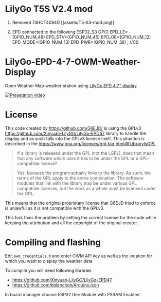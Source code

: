 # LilyGo T5S V2.4 mod 

1) Removed 74HCT4094D
[(assets/T5-S3-mod.png)]

2) EPD connected to the following ESP32_S3 GPIO
EPD_LE=(GPIO_NUM_48)
EPD_STV=(GPIO_NUM_45)
EPD_OE=(GPIO_NUM_12)
EPD_MODE=(GPIO_NUM_13)
EPD_PWR=(GPIO_NUM_39) ; //CS

# LilyGo-EPD-4-7-OWM-Weather-Display

Open Weather Map weather station using [LilyGo EPD 4.7" display](https://bit.ly/3exI3Hb)

[![Presetation video](assets/001.png)](https://www.youtube.com/watch?v=TQaVQcld1Pk)

# License

This code created by https://github.com/G6EJD/ is using the GPLv3 https://github.com/Xinyuan-LilyGO/LilyGo-EPD47 library to handle the display and as such falls into the GPLv3 license itself. This situation is described in the https://www.gnu.org/licenses/gpl-faq.html#IfLibraryIsGPL

> If a library is released under the GPL (not the LGPL), does that mean that any software which uses it has to be under the GPL or a GPL-compatible license?

> Yes, because the program actually links to the library. As such, the terms of the GPL apply to the entire combination. The software modules that link with the library may be under various GPL compatible licenses, but the work as a whole must be licensed under the GPL.

This means that the original proprietary license that G6EJD tried to enforce is unlawful as it is not compatible with the GPLv3.

This fork fixes the problem by setting the correct license for the code while keeping the attribution and all the copyright of the original creator.

# Compiling and flashing

Edit `owm_credentials.h` and enter OWM API key as well as the location for which you want to display the weather data

To compile you will need following libraries

* https://github.com/Xinyuan-LilyGO/LilyGo-EPD47
* https://github.com/bblanchon/ArduinoJson

In board manager choose ESP32 Dev Module with PSRAM Enabled